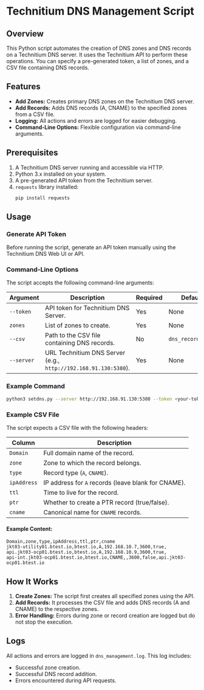 # Technitium DNS Management Script

## Overview
This Python script automates the creation of DNS zones and DNS records on a Technitium DNS server. It uses the Technitium API to perform these operations. You can specify a pre-generated token, a list of zones, and a CSV file containing DNS records.

## Features
- **Add Zones:** Creates primary DNS zones on the Technitium DNS server.
- **Add Records:** Adds DNS records (A, CNAME) to the specified zones from a CSV file.
- **Logging:** All actions and errors are logged for easier debugging.
- **Command-Line Options:** Flexible configuration via command-line arguments.


## Prerequisites
1. A Technitium DNS server running and accessible via HTTP.
2. Python 3.x installed on your system.
3. A pre-generated API token from the Technitium server.
4. `requests` library installed:
   ```bash
   pip install requests
   ```



## Usage
### Generate API Token
Before running the script, generate an API token manually using the Technitium DNS Web UI or API.



### Command-Line Options
The script accepts the following command-line arguments:

| Argument      | Description                                                                                  | Required | Default           |
|---------------|----------------------------------------------------------------------------------------------|----------|-------------------|
| `--token`     | API token for Technitium DNS Server.                                                        | Yes      | None              |
| `zones`       | List of zones to create.                                                                    | Yes      | None              |
| `--csv`       | Path to the CSV file containing DNS records.                                                | No       | `dns_records.csv` |
| `--server`   | URL Technitium DNS Server (e.g., `http://192.168.91.130:5380`). | Yes      | None              |




### Example Command
```bash
python3 setdns.py --server http://192.168.91.130:5380 --token <your-token> btest.io 10.168.192.in-addr.arpa 11.168.192.in-addr.arpa --csv dns_records.csv
```

### Example CSV File
The script expects a CSV file with the following headers:

| Column       | Description                                      |
|--------------|--------------------------------------------------|
| `Domain`     | Full domain name of the record.                 |
| `zone`       | Zone to which the record belongs.               |
| `type`       | Record type (`A`, `CNAME`).                     |
| `ipAddress`  | IP address for `A` records (leave blank for CNAME). |
| `ttl`        | Time to live for the record.                    |
| `ptr`        | Whether to create a PTR record (true/false).    |
| `cname`      | Canonical name for `CNAME` records.             |

#### Example Content:
```csv
Domain,zone,type,ipAddress,ttl,ptr,cname
jkt03-utility01.btest.io,btest.io,A,192.168.10.7,3600,true,
api.jkt03-ocp01.btest.io,btest.io,A,192.168.10.9,3600,true,
api-int.jkt03-ocp01.btest.io,btest.io,CNAME,,3600,false,api.jkt03-ocp01.btest.io
```



## How It Works
1. **Create Zones:** The script first creates all specified zones using the API.
2. **Add Records:** It processes the CSV file and adds DNS records (A and CNAME) to the respective zones.
3. **Error Handling:** Errors during zone or record creation are logged but do not stop the execution.



## Logs
All actions and errors are logged in `dns_management.log`. This log includes:
- Successful zone creation.
- Successful DNS record addition.
- Errors encountered during API requests.
